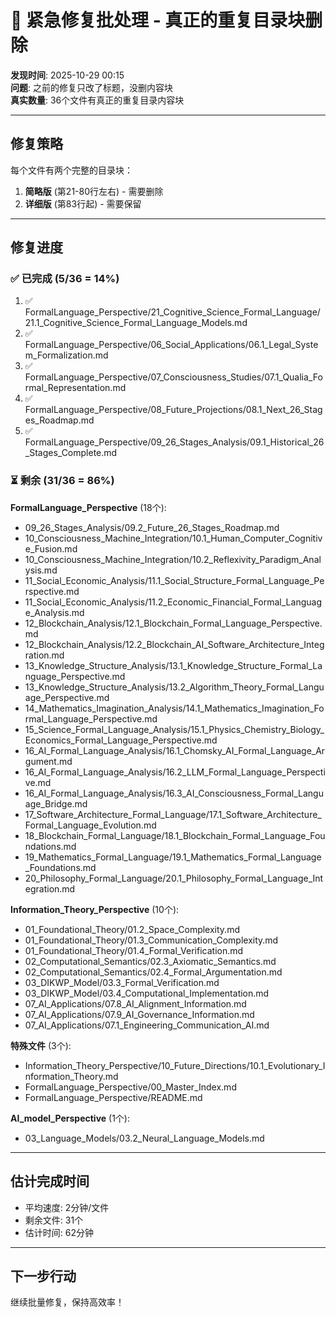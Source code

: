 # 🚨 紧急修复批处理 - 真正的重复目录块删除

**发现时间**: 2025-10-29 00:15  
**问题**: 之前的修复只改了标题，没删内容块  
**真实数量**: 36个文件有真正的重复目录内容块  

---

## 修复策略

每个文件有两个完整的目录块：
1. **简略版** (第21-80行左右) - 需要删除
2. **详细版** (第83行起) - 需要保留

---

## 修复进度

### ✅ 已完成 (5/36 = 14%)

1. ✅ FormalLanguage_Perspective/21_Cognitive_Science_Formal_Language/21.1_Cognitive_Science_Formal_Language_Models.md
2. ✅ FormalLanguage_Perspective/06_Social_Applications/06.1_Legal_System_Formalization.md
3. ✅ FormalLanguage_Perspective/07_Consciousness_Studies/07.1_Qualia_Formal_Representation.md
4. ✅ FormalLanguage_Perspective/08_Future_Projections/08.1_Next_26_Stages_Roadmap.md
5. ✅ FormalLanguage_Perspective/09_26_Stages_Analysis/09.1_Historical_26_Stages_Complete.md

### ⏳ 剩余 (31/36 = 86%)

**FormalLanguage_Perspective** (18个):
- 09_26_Stages_Analysis/09.2_Future_26_Stages_Roadmap.md
- 10_Consciousness_Machine_Integration/10.1_Human_Computer_Cognitive_Fusion.md
- 10_Consciousness_Machine_Integration/10.2_Reflexivity_Paradigm_Analysis.md
- 11_Social_Economic_Analysis/11.1_Social_Structure_Formal_Language_Perspective.md
- 11_Social_Economic_Analysis/11.2_Economic_Financial_Formal_Language_Analysis.md
- 12_Blockchain_Analysis/12.1_Blockchain_Formal_Language_Perspective.md
- 12_Blockchain_Analysis/12.2_Blockchain_AI_Software_Architecture_Integration.md
- 13_Knowledge_Structure_Analysis/13.1_Knowledge_Structure_Formal_Language_Perspective.md
- 13_Knowledge_Structure_Analysis/13.2_Algorithm_Theory_Formal_Language_Perspective.md
- 14_Mathematics_Imagination_Analysis/14.1_Mathematics_Imagination_Formal_Language_Perspective.md
- 15_Science_Formal_Language_Analysis/15.1_Physics_Chemistry_Biology_Economics_Formal_Language_Perspective.md
- 16_AI_Formal_Language_Analysis/16.1_Chomsky_AI_Formal_Language_Argument.md
- 16_AI_Formal_Language_Analysis/16.2_LLM_Formal_Language_Perspective.md
- 16_AI_Formal_Language_Analysis/16.3_AI_Consciousness_Formal_Language_Bridge.md
- 17_Software_Architecture_Formal_Language/17.1_Software_Architecture_Formal_Language_Evolution.md
- 18_Blockchain_Formal_Language/18.1_Blockchain_Formal_Language_Foundations.md
- 19_Mathematics_Formal_Language/19.1_Mathematics_Formal_Language_Foundations.md
- 20_Philosophy_Formal_Language/20.1_Philosophy_Formal_Language_Integration.md

**Information_Theory_Perspective** (10个):
- 01_Foundational_Theory/01.2_Space_Complexity.md
- 01_Foundational_Theory/01.3_Communication_Complexity.md
- 01_Foundational_Theory/01.4_Formal_Verification.md
- 02_Computational_Semantics/02.3_Axiomatic_Semantics.md
- 02_Computational_Semantics/02.4_Formal_Argumentation.md
- 03_DIKWP_Model/03.3_Formal_Verification.md
- 03_DIKWP_Model/03.4_Computational_Implementation.md
- 07_AI_Applications/07.8_AI_Alignment_Information.md
- 07_AI_Applications/07.9_AI_Governance_Information.md
- 07_AI_Applications/07.1_Engineering_Communication_AI.md

**特殊文件** (3个):
- Information_Theory_Perspective/10_Future_Directions/10.1_Evolutionary_Information_Theory.md
- FormalLanguage_Perspective/00_Master_Index.md
- FormalLanguage_Perspective/README.md

**AI_model_Perspective** (1个):
- 03_Language_Models/03.2_Neural_Language_Models.md

---

## 估计完成时间

- 平均速度: 2分钟/文件
- 剩余文件: 31个
- 估计时间: 62分钟

---

## 下一步行动

继续批量修复，保持高效率！

